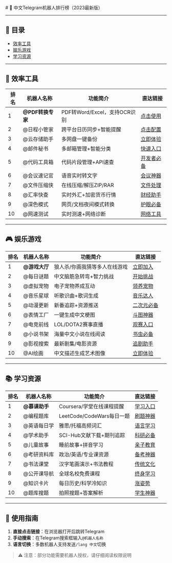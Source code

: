 <!-- Language: zh-CN -->
<meta name="description" content="2025年最全Telegram机器人分类榜单 - 中文版">
# 🚀 中文Telegram机器人排行榜（2023最新版）

---

## 📑 目录
- [效率工具](#效率工具)
- [娱乐游戏](#娱乐游戏)
- [学习资源](#学习资源)

---

## 💼 效率工具
| 排名 | 机器人名称      | 功能简介                     | 直达链接                     |
|------|-----------------|------------------------------|------------------------------|
| 1    | **@PDF转换专家** | PDF转Word/Excel，支持OCR识别 | [点击使用](https://t.me/PDFMasterCN) |
| 2    | @日程小管家      | 跨平台日历同步+智能提醒       | [点击配置](https://t.me/CalendarCN) |
| 3    | @云存储助手      | 多网盘一键备份                | [立即体验](https://t.me/CloudHelperCN) |
| 4    | @邮件秘书        | 多邮箱管理+智能分类           | [快速入口](https://t.me/EmailBotCN) |
| 5    | @代码工具箱      | 代码片段管理+API速查          | [开发者必备](https://t.me/DevToolsCN) |
| 6    | @会议速记官      | 语音实时转文字                | [会议神器](https://t.me/MeetingBotCN) |
| 7    | @文件压缩侠      | 在线压缩/解压ZIP/RAR         | [文件处理](https://t.me/CompressBotCN) |
| 8    | @汇率快查        | 实时外汇+加密货币行情         | [财经助手](https://t.me/CurrencyCN) |
| 9    | @深色模式        | 网页/文档夜间模式转换         | [护眼必备](https://t.me/DarkModeCN) |
| 10   | @网速测试        | 实时测速+网络诊断             | [网络工具](https://t.me/SpeedTestCN) |

---

## 🎮 娱乐游戏
| 排名 | 机器人名称      | 功能简介                     | 直达链接                     |
|------|-----------------|------------------------------|------------------------------|
| 1    | **@游戏大厅**    | 狼人杀/你画我猜等多人在线游戏 | [立即加入](https://t.me/GameHouseCN) |
| 2    | @每日谜题        | 中文脑筋急转弯+智力挑战       | [开始挑战](https://t.me/RiddleCN) |
| 3    | @虚拟宠物        | 电子宠物养成互动              | [领养宠物](https://t.me/VirtualPetCN) |
| 4    | @音乐星球        | 听歌识曲+歌词生成             | [音乐达人](https://t.me/MusicBotCN) |
| 5    | @动漫更新        | 新番追踪+资源推送             | [二次元必备](https://t.me/AnimeCN) |
| 6    | @表情工厂        | 一键生成中文梗图              | [斗图神器](https://t.me/MemeCN) |
| 7    | @电竞前线        | LOL/DOTA2赛事直播             | [观赛入口](https://t.me/EsportsCN) |
| 8    | @小说书架        | 海量中文小说在线阅读          | [书虫必备](https://t.me/NovelCN) |
| 9    | @影视搜索        | 最新剧集/电影资源             | [追剧助手](https://t.me/MovieCN) |
| 10   | @AI绘画          | 中文描述生成艺术图像          | [立即体验](https://t.me/AI_ArtistCN) |

---

## 📚 学习资源
| 排名 | 机器人名称      | 功能简介                     | 直达链接                     |
|------|-----------------|------------------------------|------------------------------|
| 1    | **@慕课助手**    | Coursera/学堂在线课程提醒     | [学习入口](https://t.me/MOOC_CN) |
| 2    | @编程题库        | LeetCode/CodeWars每日一题      | [刷题神器](https://t.me/CodingCN) |
| 3    | @英语每日学      | 雅思/托福高频词汇             | [语言学习](https://t.me/EnglishCN) |
| 4    | @学术助手        | SCI-Hub文献下载+期刊追踪      | [科研必备](https://t.me/PaperCN) |
| 5    | @儿童故事        | 睡前故事+拼音学习             | [亲子教育](https://t.me/KidsCN) |
| 6    | @考研资料库      | 政治/英语/专业课资源          | [备考神器](https://t.me/KaoyanCN) |
| 7    | @书法课堂        | 汉字笔画演示+书法教程         | [传统文化](https://t.me/CalligraphyCN) |
| 8    | @公开课导航      | 全球名校免费课程              | [终身学习](https://t.me/OpenCourseCN) |
| 9    | @知识卡片        | 每日历史/科学冷知识           | [涨姿势](https://t.me/KnowledgeCN) |
| 10   | @题库搜题        | 拍照搜题+答案解析             | [学生神器](https://t.me/HomeworkCN) |

---

## 🔗 使用指南
1. **直接点击链接**：在浏览器打开后跳转Telegram
2. **手动搜索**：在Telegram搜索框输入`@机器人名称`
3. **语言切换**：多数机器人支持发送`/lang 中文`切换

> ⚠️ 注意：部分功能需要机器人授权，请仔细阅读权限说明

